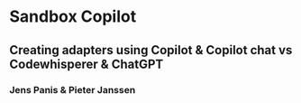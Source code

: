 # Sandbox Copilot
## Creating adapters using Copilot & Copilot chat vs Codewhisperer & ChatGPT
### Jens Panis & Pieter Janssen